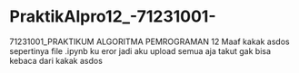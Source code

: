# PraktikAlpro12_-71231001-
71231001_PRAKTIKUM ALGORITMA PEMROGRAMAN 12
Maaf kakak asdos sepertinya file .ipynb ku eror jadi aku upload semua aja takut gak bisa kebaca dari kakak asdos
